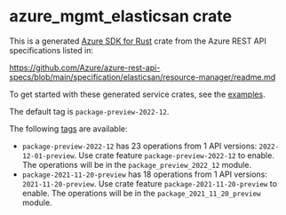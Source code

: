 # azure_mgmt_elasticsan crate

This is a generated [Azure SDK for Rust](https://github.com/Azure/azure-sdk-for-rust) crate from the Azure REST API specifications listed in:

https://github.com/Azure/azure-rest-api-specs/blob/main/specification/elasticsan/resource-manager/readme.md

To get started with these generated service crates, see the [examples](https://github.com/Azure/azure-sdk-for-rust/blob/main/services/README.md#examples).

The default tag is `package-preview-2022-12`.

The following [tags](https://github.com/Azure/azure-sdk-for-rust/blob/main/services/tags.md) are available:

- `package-preview-2022-12` has 23 operations from 1 API versions: `2022-12-01-preview`. Use crate feature `package-preview-2022-12` to enable. The operations will be in the `package_preview_2022_12` module.
- `package-2021-11-20-preview` has 18 operations from 1 API versions: `2021-11-20-preview`. Use crate feature `package-2021-11-20-preview` to enable. The operations will be in the `package_2021_11_20_preview` module.